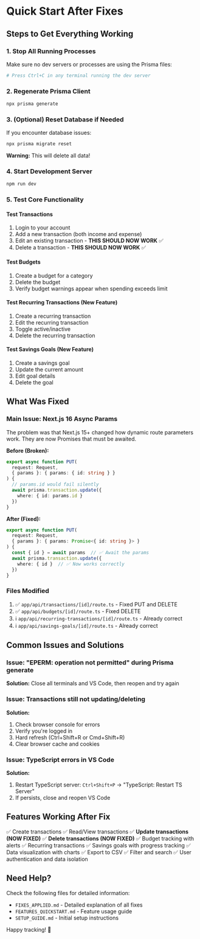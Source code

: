 # Quick Start After Fixes

## Steps to Get Everything Working

### 1. Stop All Running Processes
Make sure no dev servers or processes are using the Prisma files:
```powershell
# Press Ctrl+C in any terminal running the dev server
```

### 2. Regenerate Prisma Client
```powershell
npx prisma generate
```

### 3. (Optional) Reset Database if Needed
If you encounter database issues:
```powershell
npx prisma migrate reset
```
**Warning:** This will delete all data!

### 4. Start Development Server
```powershell
npm run dev
```

### 5. Test Core Functionality

#### Test Transactions
1. Login to your account
2. Add a new transaction (both income and expense)
3. Edit an existing transaction - **THIS SHOULD NOW WORK** ✅
4. Delete a transaction - **THIS SHOULD NOW WORK** ✅

#### Test Budgets
1. Create a budget for a category
2. Delete the budget
3. Verify budget warnings appear when spending exceeds limit

#### Test Recurring Transactions (New Feature)
1. Create a recurring transaction
2. Edit the recurring transaction
3. Toggle active/inactive
4. Delete the recurring transaction

#### Test Savings Goals (New Feature)
1. Create a savings goal
2. Update the current amount
3. Edit goal details
4. Delete the goal

## What Was Fixed

### Main Issue: Next.js 16 Async Params
The problem was that Next.js 15+ changed how dynamic route parameters work. They are now Promises that must be awaited.

**Before (Broken):**
```typescript
export async function PUT(
  request: Request,
  { params }: { params: { id: string } }
) {
  // params.id would fail silently
  await prisma.transaction.update({
    where: { id: params.id }
  })
}
```

**After (Fixed):**
```typescript
export async function PUT(
  request: Request,
  { params }: { params: Promise<{ id: string }> }
) {
  const { id } = await params  // ✅ Await the params
  await prisma.transaction.update({
    where: { id }  // ✅ Now works correctly
  })
}
```

### Files Modified
1. ✅ `app/api/transactions/[id]/route.ts` - Fixed PUT and DELETE
2. ✅ `app/api/budgets/[id]/route.ts` - Fixed DELETE
3. ℹ️ `app/api/recurring-transactions/[id]/route.ts` - Already correct
4. ℹ️ `app/api/savings-goals/[id]/route.ts` - Already correct

## Common Issues and Solutions

### Issue: "EPERM: operation not permitted" during Prisma generate
**Solution:** Close all terminals and VS Code, then reopen and try again

### Issue: Transactions still not updating/deleting
**Solution:** 
1. Check browser console for errors
2. Verify you're logged in
3. Hard refresh (Ctrl+Shift+R or Cmd+Shift+R)
4. Clear browser cache and cookies

### Issue: TypeScript errors in VS Code
**Solution:**
1. Restart TypeScript server: `Ctrl+Shift+P` → "TypeScript: Restart TS Server"
2. If persists, close and reopen VS Code

## Features Working After Fix

✅ Create transactions
✅ Read/View transactions
✅ **Update transactions (NOW FIXED)**
✅ **Delete transactions (NOW FIXED)**
✅ Budget tracking with alerts
✅ Recurring transactions
✅ Savings goals with progress tracking
✅ Data visualization with charts
✅ Export to CSV
✅ Filter and search
✅ User authentication and data isolation

## Need Help?

Check the following files for detailed information:
- `FIXES_APPLIED.md` - Detailed explanation of all fixes
- `FEATURES_QUICKSTART.md` - Feature usage guide
- `SETUP_GUIDE.md` - Initial setup instructions

Happy tracking! 🎉
